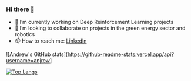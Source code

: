 ### Hi there 👋

<!--
**anjrew/anjrew** is a ✨ _special_ ✨ repository because its `README.md` (this file) appears on your GitHub profile.

Here are some ideas to get you started:

- 🔭 I’m currently working on Reinforcement Learning projects
- 🌱 I’m currently learning Tensorflow
- 👯 I’m looking to collaborate on projects in the green energy sector and robotics
- 🤔 I’m looking for help with Math
- 💬 Ask me about anything!
- 😄 Pronouns: Foxtrott
-->

- 🤖 I’m currently working on Deep Reinforcement Learning projects
- 👯 I’m looking to collaborate on projects in the green energy sector  and robotics
- 📫 How to reach me: [LinkedIn](https://www.linkedin.com/in/andrew-johnson-96ba18ba/)

![Andrew's GitHub stats](https://github-readme-stats.vercel.app/api?username=anjrew]

<!-- COMMENT IN TO ADD EXTRA PINS -->
<!-- [![Readme Card](https://github-readme-stats.vercel.app/api/pin/?username=anjrew&repo=github-readme-stats)](https://github.com/anuraghazra/github-readme-stats) -->

[![Top Langs](https://github-readme-stats.vercel.app/api/top-langs/?username=anjrew&layout=compact)](https://github.com/anuraghazra/github-readme-stats)
